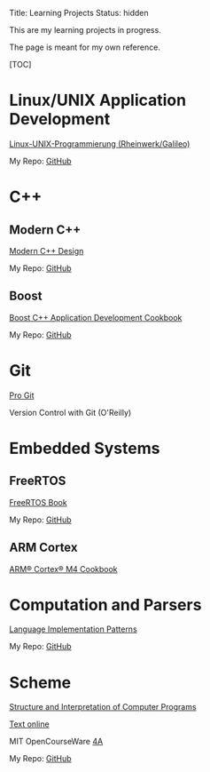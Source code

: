 Title: Learning Projects
Status: hidden

This are my learning projects in progress.

The page is meant for my own reference.


[TOC]

# Linux/UNIX Application Development

[Linux-UNIX-Programmierung (Rheinwerk/Galileo)](http://openbook.rheinwerk-verlag.de/linux_unix_programmierung/Kap02-002.htm#t2t310)

My Repo: [GitHub](https://github.com/LukasWoodtli/LinuxDevelopment)


# C++

## Modern C++

[Modern C++ Design](https://play.google.com/books/reader?printsec=frontcover&output=reader&id=vV-ACgAAAEAJ&pg=GBS.PA25)

My Repo: [GitHub](https://github.com/LukasWoodtli/)

## Boost

[Boost C++ Application Development Cookbook](https://www.packtpub.com/mapt/book/All%20Books/9781849514880)

My Repo: [GitHub](https://github.com/LukasWoodtli/BoostCookbook)


# Git

[Pro Git](https://git-scm.com/book/en/v2)

Version Control with Git (O'Reilly)


# Embedded Systems

## FreeRTOS

[FreeRTOS Book](https://www.dropbox.com/s/dxcag8v4gv0ew9c/Using%20the%20FreeRTOS%20Real%20Time%20Kernel%20-%20A%20Practical%20Guide.pdf?dl=0)

My Repo: [GitHub](https://github.com/LukasWoodtli/FreeRtosExamples)


## ARM Cortex

[ARM® Cortex® M4 Cookbook](https://www.packtpub.com/mapt/book/hardware_and_creative/9781782176503/1/ch01lvl1sec10/Installing+uVision5)


# Computation and Parsers

[Language Implementation Patterns](https://pragprog.com/book/tpdsl/language-implementation-patterns)

My Repo: [GitHub](https://github.com/LukasWoodtli/LanguageImplementationPatterns)


# Scheme

[Structure and Interpretation of Computer Programs](https://play.google.com/books/reader?printsec=frontcover&output=reader&id=cCsbCQAAAEAJ&pg=GBS.PA227)

[Text online](https://mitpress.mit.edu/sicp/full-text/book/book-Z-H-4.html#%25_toc_start)

MIT OpenCourseWare [4A](http://ocw.mit.edu/courses/electrical-engineering-and-computer-science/6-001-structure-and-interpretation-of-computer-programs-spring-2005/video-lectures/4a-pattern-matching-and-rule-based-substitution/)

My Repo: [GitHub](https://github.com/LukasWoodtli/SchemeCourse)

<!-- # Overview

<meta charset="utf-8">
<style>

    body {
        font-family: "Helvetica Neue", Helvetica, Arial, sans-serif;
        width: 960px;
        height: 500px;
        position: relative;
    }

    svg {
        width: 100%;
        height: 100%;
        position: center;
    }

    .toolTip {
        font-family: "Helvetica Neue", Helvetica, Arial, sans-serif;
        position: absolute;
        display: none;
        width: auto;
        height: auto;
        background: none repeat scroll 0 0 white;
        border: 0 none;
        border-radius: 8px 8px 8px 8px;
        box-shadow: -3px 3px 15px #888888;
        color: black;
        font: 12px sans-serif;
        padding: 5px;
        text-align: center;
    }

    text {
        font: 12px sans-serif;
        color: white;
    }
    text.value {
        font-size: 120%;
        fill: white;
    }

    .axisHorizontal path{
        fill: none;
    }

    .axisHorizontal .tick line {
        stroke-width: 1;
        stroke: rgba(0, 0, 0, 0.2);
    }

    .bar {
        fill: steelblue;
        fill-opacity: .9;
    }

</style>


<script src="http://d3js.org/d3.v3.min.js"></script>
<script>

    function Book(name, page, totalPages) {
        this.name = name;
        this.page = page;
        this.totalPages = totalPages;
    }
    Book.prototype.progress = function() {
        var percent = this.page * 100 / this.totalPages;
        var rounded = Math.round( percent * 10 ) / 10;
        return rounded;
    }
    Book.prototype.pagesLeft = function() {
        return this.totalPages - this.page;
    }
    data = [
        new Book("Linux-UNIX-Programmierung", 349, 857),
        new Book("Modern C++",         96, 359),
        new Book("Boost C++ Cookbook", 29, 348),
        new Book("Pro Git", 262, 574),
        new Book("Version Control with Git", 34, 327),
        new Book("FreeRTOS", 49, 216),
        new Book("ARM Cortex Cookbook", 27, 298),
        new Book("Language Implementation Patterns", 40, 358),
        new Book("SICP", 227, 688),
    ];

    function addTotal() {
        var page = 0;
        var totalPages = 0;
        for (var book of data) {
            page += book.page;
            totalPages += book.totalPages;
        }

        data.push(new Book("Total: ", page, totalPages));
    }

    window.onload = addTotal();

    var div = d3.select("body").append("div").attr("class", "toolTip");

    var axisMargin = 20,
            margin = 40,
            valueMargin = 4,
            width = parseInt(d3.select('body').style('width'), 10),
            height = parseInt(d3.select('body').style('height'), 10),
            barHeight = (height-axisMargin-margin*2)* 0.4/data.length,
            barPadding = (height-axisMargin-margin*2)*0.6/data.length,
            data, bar, svg, scale, xAxis, labelWidth = 0;

    max = d3.max(data, function(d) { return d.progress(); });

    svg = d3.select('body')
            .append("svg")
            .attr("width", width)
            .attr("height", height);


    bar = svg.selectAll("g")
            .data(data)
            .enter()
            .append("g");

    bar.attr("class", "bar")
            .attr("cx",0)
            .attr("transform", function(d, i) {
                return "translate(" + margin + "," + (i * (barHeight + barPadding) + barPadding) + ")";
            });

    bar.append("text")
            .attr("class", "book")
            .attr("y", barHeight)
            .attr("dy", ".35em") //vertical align middle
            .text(function(d){
                return d.name;
            }).each(function() {
        labelWidth = Math.ceil(Math.max(labelWidth, this.getBBox().width));
    });

    scale = d3.scale.linear()
            .domain([0, max])
            .range([0, width - margin*2 - labelWidth]);

    xAxis = d3.svg.axis()
            .scale(scale)
            .tickSize(-height + 2*margin + axisMargin)
            .orient("bottom");

    bar.append("rect")
            .attr("transform", "translate("+labelWidth+", 0)")
            .attr("height", barHeight)
            .attr("width", function(d){
                return scale(d.progress());
            });

    bar.append("text")
            .attr("class", "value")
            .attr("y", barHeight / 2)
            .attr("dx", -valueMargin + labelWidth) //margin right
            .attr("dy", ".35em") //vertical align middle
            .attr("text-anchor", "end")
            .text(function(d){
                return (d.progress()+"%");
            })
            .attr("x", function(d){
                var width = this.getBBox().width;
                return Math.max(width + valueMargin, scale(d.progress()));
            });

    bar
            .on("mousemove", function(d){
                div.style("left", d3.event.pageX+10+"px");
                div.style("top", d3.event.pageY-25+"px");
                div.style("display", "inline-block");
        div.html((d.name)+
            "<br>Page: "+(d.page)+
            "<br>Left: "+(d.pagesLeft())+
            "<br>Total: "+(d.totalPages)+
            "<br>"+(d.progress())+"%");
            });
    bar
            .on("mouseout", function(d){
                div.style("display", "none");
            });

    svg.insert("g",":first-child")
            .attr("class", "axisHorizontal")
            .attr("transform", "translate(" + (margin + labelWidth) + ","+ (height - axisMargin - margin)+")")
            .call(xAxis);

</script>
-->
